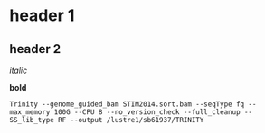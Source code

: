# header 1
## header 2

*italic*

**bold**

```
Trinity --genome_guided_bam STIM2014.sort.bam --seqType fq --max_memory 100G --CPU 8 --no_version_check --full_cleanup --SS_lib_type RF --output /lustre1/sb61937/TRINITY
```
